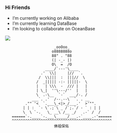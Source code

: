 ### Hi Friends

- I’m currently working on Alibaba
- I’m currently learning DataBase
- I’m looking to collaborate on OceanBase

![](https://github-readme-stats.vercel.app/api?username=LINxiansheng&theme=dark)

                          _ooOoo_
                         o8888888o
                         88" . "88
                         (| -_- |)
                         O\  =  /O
                      ____/`---'\____
                    .'  \\|     |//  `.
                   /  \\|||  :  |||//  \
                  /  _||||| -:- |||||-  \
                  |   | \\\  -  /// |   |
                  | \_|  ''\---/''  |   |
                  \  .-\__  `-`  ___/-. /
                ___`. .'  /--.--\  `. . __
             ."" '<  `.___\_<|>_/___.'  >'"".
            | | :  `- \`.;`\ _ /`;.`/ - ` : | |
            \  \ `-.   \_ __\ /__ _/   .-` /  /
       ======`-.____`-.___\_____/___.-`____.-'======
       ^^^^^^^^^^^^^^^^^^^^^^^^^^^^^^^^^^^^^^^^^^^^^
                          佛祖保佑
